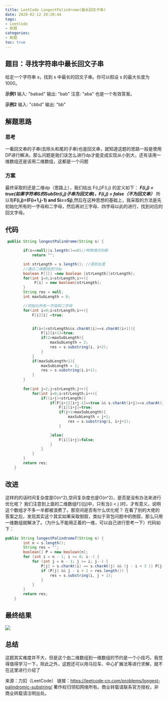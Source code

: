 ```yaml
---
title: LeetCode LongestPalindrome(最长回文子串)
date: 2020-02-12 20:28:44
tags:
- LeetCode
- 刷题
categories:
- 刷题
toc: true
---
```

<!-- # LeetCode LongestPalindrome(最长回文子串) -->

## 题目：寻找字符串中最长回文子串
给定一个字符串 s，找到 s 中最长的回文子串。你可以假设 s 的最大长度为 1000。

**示例1**
输入: "babad"
输出: "bab"
注意: "aba" 也是一个有效答案。

**示例2**
输入: "cbbd"
输出: "bb"
<!--more-->
## 解题思路
### 思考
一看回文串的子串(去除头和尾的子串)也是回文串，就知道这题的思路一般是使用DP进行解决。那么问题是我们该怎么进行dp才能变成实现从小到大，还有该用一维数组还是该用二维数组，这都是一个问题

### 方案
最终采取的还是二维dp（思路上），我们给出 F(i,j)F(i,j) 的定义如下：
***F(i,j) = true(如果字符串S的SubStr(i,j)子串为回文串)，F(i,j) = false（不为回文串）***
所以有**F(i,j)=(F(i+1,j-1) and Si==Sj)**,然后在这种思想的基础上，我采取的方法是先初始化所有的一字母和二字母，然后再对三字母、四字母以此的进行，找到对应的回文字母。

## 代码
```java
 public String longestPalindrome(String s) {

        if(s==null||s.length()==0)//特殊情况判断
            return "";

        int strLength = s.length(); //得到长度
        //通过二维数组进行dp
        boolean F[][] =new boolean [strLength][strLength];  
        for(int i=0;i<strLength;i++){
             F[i] = new boolean[strLength];
        } 
        String res = null;
        int maxSubLength = 0;

        //初始化所有一字母和二字母
        for(int i=0;i<strLength;i++){
            F[i][i] =true;


            if(i+1<strLength&&s.charAt(i)==s.charAt(i+1)){
                F[i][i+1]=true;
                if(2>maxSubLength){
                    maxSubLength = 2;
                    res = s.substring(i, i+2);
                }
            }
            if(maxSubLength<1){
                maxSubLength = 1;
                res = s.substring(i,i+1);
            }
        }
       
        for(int j=2;j<strLength;j++){
            for(int i=0;i<strLength;i++){
                if((i+j)<strLength){
                    if(F[i+1][i+j-1]==true && s.charAt(i+j)==s.charAt(i)){
                        F[i][i+j]=true;
                        if(j+1>maxSubLength){
                            maxSubLength = j+1;
                            res = s.substring(i, i+j+1);
                        }

                    }else{
                        F[i][i+j]=false;
                    }
                }
            }
        }
        return res;
    }
```

## 改进
这样的的话时间复杂度是O(n^2),空间复杂度也是O(n^2)，是否是没有办法来进行优化呢？
我们注意到上面的二维数组F[i][j]中，只有当(i < j )时，才有意义，说明这个数组才不多一半都被浪费了。那空间是否有什么优化呢？
在看了别的大佬的答案之后，发现其实这个其实如果采取倒叙，类似于背包问题中的倒叙，那么只用一维数组就解决了。（为什么不能用正着的一维，可以自己进行思考一下）代码如下：
```java
public String longestPalindrome7(String s) {
		int n = s.length();
		String res = "";
		boolean[] P = new boolean[n];
		for (int i = n - 1; i >= 0; i--) {
			for (int j = n - 1; j >= i; j--) {
				P[j] = s.charAt(i) == s.charAt(j) && (j - i < 3 || P[j - 1]);
				if (P[j] && j - i + 1 > res.length()) {
					res = s.substring(i, j + 1);
				}
			}
		}
		return res;
	}
```
## 最终结果
![](https://gitee.com/zhou-ning/BlogImage/raw/master/刷题/LongestPalindrome.png)
## 总结
这题其实难度并不大，但是这个由二维数组到一维数组的节约是一个小技巧，我觉得值得学习一下，除此之外，这题还可以用马拉车、中心扩展法等进行求解，就不在这里进行介绍了

来源：力扣（LeetCode）
链接：https://leetcode-cn.com/problems/longest-palindromic-substring/
著作权归领扣网络所有。商业转载请联系官方授权，非商业转载请注明出处。
